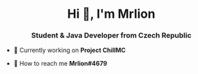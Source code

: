<h1 align="center">Hi 👋, I'm Mrlion</h1>
<h3 align="center">Student & Java Developer from Czech Republic</h3>

- 📝 Currently working on **Project ChillMC**

- 📄 How to reach me **Mrlion#4679**

